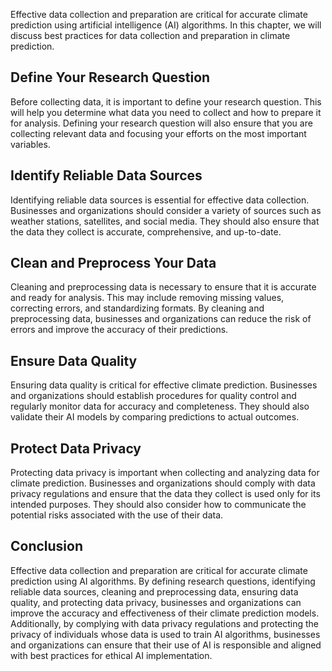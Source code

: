 

Effective data collection and preparation are critical for accurate climate prediction using artificial intelligence (AI) algorithms. In this chapter, we will discuss best practices for data collection and preparation in climate prediction.

Define Your Research Question
-----------------------------

Before collecting data, it is important to define your research question. This will help you determine what data you need to collect and how to prepare it for analysis. Defining your research question will also ensure that you are collecting relevant data and focusing your efforts on the most important variables.

Identify Reliable Data Sources
------------------------------

Identifying reliable data sources is essential for effective data collection. Businesses and organizations should consider a variety of sources such as weather stations, satellites, and social media. They should also ensure that the data they collect is accurate, comprehensive, and up-to-date.

Clean and Preprocess Your Data
------------------------------

Cleaning and preprocessing data is necessary to ensure that it is accurate and ready for analysis. This may include removing missing values, correcting errors, and standardizing formats. By cleaning and preprocessing data, businesses and organizations can reduce the risk of errors and improve the accuracy of their predictions.

Ensure Data Quality
-------------------

Ensuring data quality is critical for effective climate prediction. Businesses and organizations should establish procedures for quality control and regularly monitor data for accuracy and completeness. They should also validate their AI models by comparing predictions to actual outcomes.

Protect Data Privacy
--------------------

Protecting data privacy is important when collecting and analyzing data for climate prediction. Businesses and organizations should comply with data privacy regulations and ensure that the data they collect is used only for its intended purposes. They should also consider how to communicate the potential risks associated with the use of their data.

Conclusion
----------

Effective data collection and preparation are critical for accurate climate prediction using AI algorithms. By defining research questions, identifying reliable data sources, cleaning and preprocessing data, ensuring data quality, and protecting data privacy, businesses and organizations can improve the accuracy and effectiveness of their climate prediction models. Additionally, by complying with data privacy regulations and protecting the privacy of individuals whose data is used to train AI algorithms, businesses and organizations can ensure that their use of AI is responsible and aligned with best practices for ethical AI implementation.
